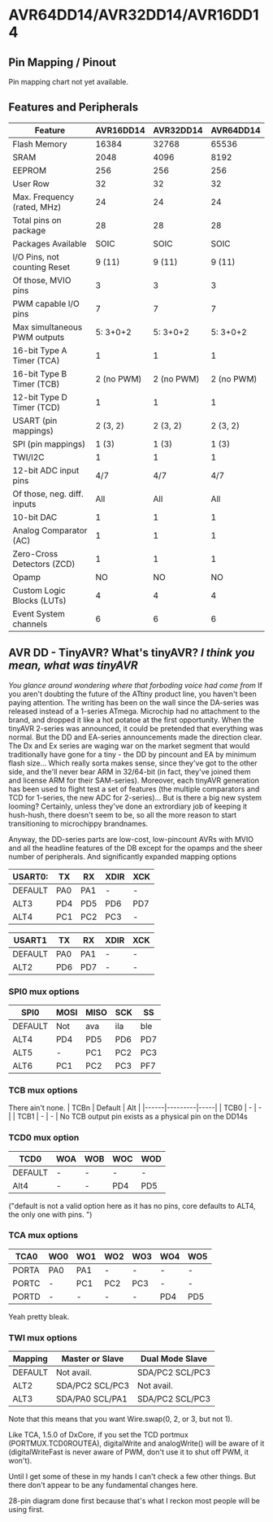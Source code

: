 # AVR64DD14/AVR32DD14/AVR16DD14


## Pin Mapping / Pinout
Pin mapping chart not yet available.

## Features and Peripherals
| Feature                      | AVR16DD14       | AVR32DD14       | AVR64DD14       |
|------------------------------|-----------------|-----------------|-----------------|
| Flash Memory                 | 16384           | 32768           | 65536           |
| SRAM                         | 2048            | 4096            | 8192            |
| EEPROM                       | 256             | 256             | 256             |
| User Row                     | 32              | 32              | 32              |
| Max. Frequency (rated, MHz)  | 24              | 24              | 24              |
| Total pins on package        | 28              | 28              | 28              |
| Packages Available           | SOIC            | SOIC            | SOIC            |
| I/O Pins, not counting Reset | 9 (11)          | 9 (11)          | 9 (11)          |
| Of those, MVIO pins          | 3               | 3               | 3               |
| PWM capable I/O pins         | 7               | 7               | 7               |
| Max simultaneous PWM outputs | 5: 3+0+2        | 5: 3+0+2        | 5: 3+0+2        |
| 16-bit Type A Timer (TCA)    | 1               | 1               | 1               |
| 16-bit Type B Timer (TCB)    | 2 (no PWM)      | 2 (no PWM)      | 2 (no PWM)      |
| 12-bit Type D Timer (TCD)    | 1               | 1               | 1               |
| USART (pin mappings)         | 2 (3, 2)        | 2 (3, 2)        | 2 (3, 2)        |
| SPI (pin mappings)           | 1 (3)           | 1 (3)           | 1 (3)           |
| TWI/I2C                      | 1               | 1               | 1               |
| 12-bit ADC input pins        | 4/7             | 4/7             | 4/7             |
| Of those, neg. diff. inputs  | All             | All             | All             |
| 10-bit DAC                   | 1               | 1               | 1               |
| Analog Comparator (AC)       | 1               | 1               | 1               |
| Zero-Cross Detectors (ZCD)   | 1               | 1               | 1               |
| Opamp                        | NO              | NO              | NO              |
| Custom Logic Blocks (LUTs)   | 4               | 4               | 4               |
| Event System channels        | 6               | 6               | 6               |

## AVR DD - TinyAVR?  What's tinyAVR? ***I think you mean, what was tinyAVR***
*You glance around wondering where that forboding voice had come from*
If you aren't doubting the future of the ATtiny product line, you haven't been paying attention. The writing has been on the wall since the DA-series was released instead of a 1-series ATmega. Microchip had no attachment to the brand, and dropped it like a hot potatoe at the first opportunity. When the tinyAVR 2-series was announced, it could be pretended that everything was normal. But the DD and EA-series announcements made the direction clear. The Dx and Ex series are waging war on the market segment that would traditionally have gone for a tiny - the DD by pincount and EA by minimum flash size... Which really sorta makes sense, since they've got to the other side, and the'll never bear ARM in 32/64-bit (in fact, they've joined them and license ARM for their SAM-series).
Moreover, each tinyAVR generation has been used to flight test a set of features (the multiple comparators and TCD for 1-series, the new ADC for 2-series)... But is there a big new system looming? Certainly, unless they've done an extrordiary job of keeping it hush-hush, there doesn't seem to be, so all the more reason to start transitioning to microchippy brandnames.

Anyway, the DD-series parts are low-cost, low-pincount AVRs with MVIO and all the headline features of the DB except for the opamps and the sheer number of peripherals. And significantly expanded mapping options

| USART0: |  TX |  RX | XDIR | XCK |
|---------|-----|-----|------|-----|
| DEFAULT | PA0 | PA1 |   -  |  -  |
| ALT3    | PD4 | PD5 |  PD6 | PD7 |
| ALT4    | PC1 | PC2 |  PC3 |  -  |


| USART1  |  TX |  RX | XDIR | XCK |
|---------|-----|-----|------|-----|
| DEFAULT | PA0 | PA1 |   -  |  -  |
| ALT2    | PD6 | PD7 |   -  |  -  |

### SPI0 mux options

| SPI0    | MOSI | MISO | SCK |  SS |
|---------|------|------|-----|-----|
| DEFAULT |  Not |  ava | ila | ble |
| ALT4    |  PD4 |  PD5 | PD6 | PD7 |
| ALT5    |   -  |  PC1 | PC2 | PC3 |
| ALT6    |  PC1 |  PC2 | PC3 | PF7 |

### TCB mux options
There ain't none.
| TCBn | Default | Alt |
|------|---------|-----|
| TCB0 |      -  |  -  |
| TCB1 |      -  |  -  |
No TCB output pin exists as a physical pin on the DD14s

### TCD0 mux option
| TCD0    | WOA | WOB | WOC | WOD |
|---------|-----|-----|-----|-----|
| DEFAULT |  -  |  -  |  -  |  -  |
| Alt4    |  -  |  -  | PD4 | PD5 |
("default is not a valid option here as it has no pins, core defaults to ALT4, the only one with pins. ")

### TCA mux options
| TCA0    | WO0 | WO1 | WO2 | WO3 | WO4 | WO5 |
|---------|-----|-----|-----|-----|-----|-----|
| PORTA   | PA0 | PA1 |  -  |  -  |  -  |  -  |
| PORTC   |  -  | PC1 | PC2 | PC3 |  -  |  -  |
| PORTD   |  -  | -   |  -  |   - | PD4 | PD5 |
Yeah pretty bleak.


### TWI mux options

| Mapping | Master or Slave | Dual Mode Slave |
|---------|-----------------|-----------------|
| DEFAULT | Not avail.      | SDA/PC2 SCL/PC3 |
| ALT2    | SDA/PC2 SCL/PC3 | Not avail.      |
| ALT3    | SDA/PA0 SCL/PA1 | SDA/PC2 SCL/PC3 |

Note that this means that you want Wire.swap(0, 2, or 3, but not 1).

Like TCA, 1.5.0 of DxCore, if you set the TCD portmux (PORTMUX.TCD0ROUTEA), digitalWrite and analogWrite() will be aware of it (digitalWriteFast is never aware of PWM, don't use it to shut off PWM, it won't).

Until I get some of these in my hands I can't check a few other things. But there don't appear to be any fundamental changes here.

28-pin diagram done first because that's what I reckon most people will be using first.

